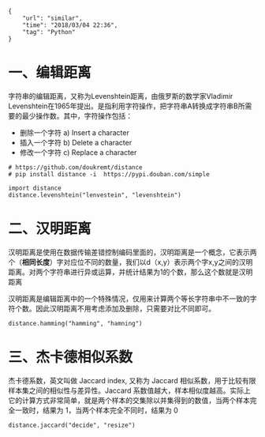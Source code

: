 ```
{
    "url": "similar",
    "time": "2018/03/04 22:36",
    "tag": "Python"
}
```

# 一、编辑距离

字符串的编辑距离，又称为Levenshtein距离，由俄罗斯的数学家Vladimir Levenshtein在1965年提出。是指利用字符操作，把字符串A转换成字符串B所需要的最少操作数。其中，字符操作包括：

- 删除一个字符     a) Insert a character
- 插入一个字符     b) Delete a character
- 修改一个字符     c) Replace a character


```
# https://github.com/doukremt/distance
# pip install distance -i  https://pypi.douban.com/simple

import distance
distance.levenshtein("lenvestein", "levenshtein")
```

# 二、汉明距离

汉明距离是使用在数据传输差错控制编码里面的，汉明距离是一个概念，它表示两个（**相同长度**）字对应位不同的数量，我们以d（x,y）表示两个字x,y之间的汉明距离。对两个字符串进行异或运算，并统计结果为1的个数，那么这个数就是汉明距离

汉明距离是编辑距离中的一个特殊情况，仅用来计算两个等长字符串中不一致的字符个数。因此汉明距离不用考虑添加及删除，只需要对比不同即可。

```
distance.hamming("hamming", "hamning")
```

# 三、杰卡德相似系数

杰卡德系数，英文叫做 Jaccard index, 又称为 Jaccard 相似系数，用于比较有限样本集之间的相似性与差异性。Jaccard 系数值越大，样本相似度越高。实际上它的计算方式非常简单，就是两个样本的交集除以并集得到的数值，当两个样本完全一致时，结果为 1，当两个样本完全不同时，结果为 0

```
distance.jaccard("decide", "resize")
```